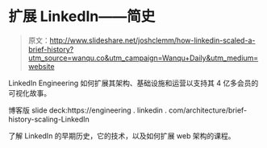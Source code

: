 # 扩展 LinkedIn——简史

> 原文：<http://www.slideshare.net/joshclemm/how-linkedin-scaled-a-brief-history?utm_source=wanqu.co&utm_campaign=Wanqu+Daily&utm_medium=website>

LinkedIn Engineering 如何扩展其架构、基础设施和运营以支持其 4 亿多会员的可视化故事。

博客版 slide deck:https://engineering . linkedin . com/architecture/brief-history-scaling-LinkedIn

了解 LinkedIn 的早期历史，它的技术，以及如何扩展 web 架构的课程。